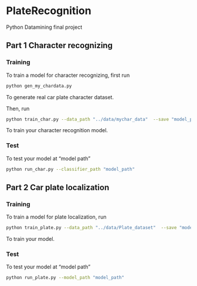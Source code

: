 # PlateRecognition

 Python Datamining final project



## Part 1 Character recognizing

### Training

To train a model for character recognizing, first run

```bash
python gen_my_chardata.py
```

To generate real car plate character dataset.

Then, run

```bash
python train_char.py --data_path "../data/mychar_data"  --save "model_path" --lr 1e-4 --batchsize 64 --epoch 20
```

To train your character recognition model.



### Test

To test your model at “model path”

```bash
python run_char.py --classifier_path "model_path"
```







## Part 2 Car plate localization

### Training

To train a model for plate localization, run

```bash
python train_plate.py --data_path "../data/Plate_dataset"  --save "model_path" --lr 2e-4 --batchsize 16 --epoch 1000
```

To train your model.



### Test

To test your model at “model path”

```bash
python run_plate.py --model_path "model_path"
```




